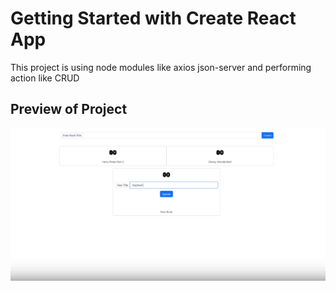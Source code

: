 # Getting Started with Create React App

This project is using node modules like axios json-server and performing action like CRUD

## Preview of Project

![Alt text](app_preview.png)

